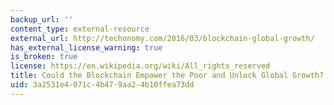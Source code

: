 ```yaml
---
backup_url: ''
content_type: external-resource
external_url: http://techonomy.com/2016/03/blockchain-global-growth/
has_external_license_warning: true
is_broken: true
license: https://en.wikipedia.org/wiki/All_rights_reserved
title: Could the Blockchain Empower the Poor and Unlock Global Growth?
uid: 3a2531e4-071c-4b47-9aa2-4b10ffea73dd
---
```

